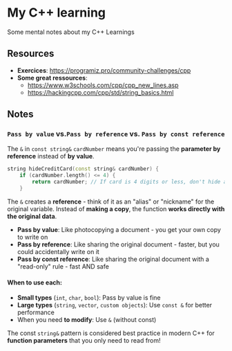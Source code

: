 # My C++ learning
Some mental notes about my C++ Learnings

## Resources
- **Exercices**: https://programiz.pro/community-challenges/cpp
- **Some great ressources**:
  - https://www.w3schools.com/cpp/cpp_new_lines.asp
  - https://hackingcpp.com/cpp/std/string_basics.html
 
## Notes

### `Pass by value` vs.`Pass by reference` vs. `Pass by const reference`

The `&` in `const string&` `cardNumber` means you're passing the **parameter by reference** instead of **by value**. 

```cpp
string hideCreditCard(const string& cardNumber) {
    if (cardNumber.length() <= 4) {
        return cardNumber; // If card is 4 digits or less, don't hide anything
    }
```

The `&` creates a **reference** - think of it as an "alias" or "nickname" for the original variable. 
Instead of **making a copy**, the function **works directly with the original data**.

- **Pass by value**: Like photocopying a document - you get your own copy to write on
- **Pass by reference**: Like sharing the original document - faster, but you could accidentally write on it
- **Pass by const reference**: Like sharing the original document with a "read-only" rule - fast AND safe

#### When to use each:
- **Small types** (`int`, `char`, `bool`): Pass by value is fine
- **Large types** (`string`, `vector`, `custom objects`): Use `const &` for better performance
- When you need **to modify**: Use `&` (without const)

The const `string&` pattern is considered best practice in modern C++ for **function parameters** that you only need to read from!
